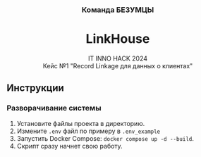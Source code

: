 <h3 align='center'>Команда БЕЗУМЦЫ</h3>
<h1 align='center'>LinkHouse</h1>
<p align='center'>
  IT INNO HACK 2024<br>
  Кейс №1 "Record Linkage для данных о клиентах"
</p>

## Инструкции
### Разворачивание системы
1. Установите файлы проекта в директорию.
2. Измените `.env` файл по примеру в `.env_example`
3. Запустить Docker Compose: `docker compose up -d --build`.
4. Скрипт сразу начнет свою работу.
